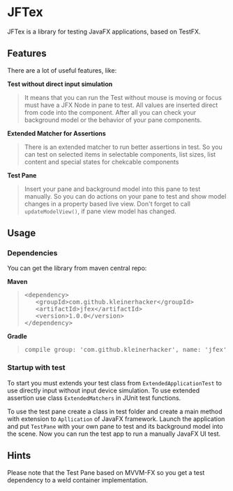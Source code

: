 # JFTex
JFTex is a library for testing JavaFX applications, based on TestFX.

## Features
There are a lot of useful features, like:

__Test without direct input simulation__
>It means that you can run the Test without mouse is moving or focus must have a JFX Node in pane to test. All values are inserted direct from code into the component. After all you can check your background model or the behavior of your pane components.

__Extended Matcher for Assertions__
>There is an extended matcher to run better assertions in test. So you can test on selected items in selectable components, list sizes, list content and special states for chekcable components

__Test Pane__
>Insert your pane and background model into this pane to test manually. So you can do actions on your pane to test and show model changes in a property based live view. Don't forget to call <code>updateModelView()</code>, if pane view model has changed.

## Usage
### Dependencies
You can get the library from maven central repo:

__Maven__
><pre>&lt;dependency>
>    &lt;groupId>com.github.kleinerhacker&lt;/groupId>
>    &lt;artifactId>jfex&lt;/artifactId>
>    &lt;version>1.0.0&lt;/version>
>&lt;/dependency></pre>

__Gradle__
><pre>compile group: 'com.github.kleinerhacker', name: 'jfex', version: '1.0.0'</pre>

### Startup with test
To start you must extends your test class from <code>ExtendedApplicationTest</code> to use directly input without input device simulation. To use extended assertion use class <code>ExtendedMatchers</code> in JUnit test functions.

To use the test pane create a class in test folder and create a main method with extension to <code>Apllication</code> of JavaFX framework. Launch the application and put <code>TestPane</code> with your own pane to test and its background model into the scene. Now you can run the test app to run a manually JavaFX UI test.
  
## Hints
Please note that the Test Pane based on MVVM-FX so you get a test dependency to a weld container implementation.
